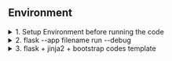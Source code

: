 ## Environment 
<details>
  <summary>1. Setup Environment before running the code</summary> 

  
  Step 1 - Open the Docker and start the postgres-server      
  Step 2 - Open the DBeaver
  
</details>
<details>
  <summary>2. flask --app filename run --debug</summary>
</details>
<details>
  <summary>3. flask + jinja2 + bootstrap codes template</summary>

1. **Flask-Sites-with-Bootstrap**: This repository offers a collection of scripts to build websites using Flask and Bootstrap. It includes examples ranging from single-page applications to more complex multi-page sites, demonstrating the integration of Flask with Bootstrap and Jinja2 templates. 
[Flask-Sites-with-Bootstrap](https://github.com/IamHenri/Flask-Sites-with-Bootstrap?tab=readme-ov-file)
2. **Flask-Jinja2-Bootstrap4**: This project provides a minimalist starter template combining Flask, Jinja2, and Bootstrap 4. It's a good starting point for understanding the basic setup and structure of a Flask application with Bootstrap styling. 
[Flask-Jinja2-Bootstrap4](https://github.com/ajarv/flask-jinja2-bootstrap4?utm_source=chatgpt.com)
3. **Bootstrap-Flask**: This extension simplifies the integration of Bootstrap 4 & 5 with Flask by providing a collection of Jinja macros. It facilitates rendering Flask-related data and objects into Bootstrap-styled HTML, which can be particularly useful for developing responsive video-sharing platforms. 
[Bootstrap-Flask](https://github.com/helloflask/bootstrap-flask?utm_source=chatgpt.com)
4. **Flask-Share**: This extension allows you to create social share components in Jinja2 templates based on share.js. Incorporating social sharing features can enhance user engagement on your video-sharing platform. 
[Flask-Share](https://github.com/helloflask/flask-share?utm_source=chatgpt.com)


While these repositories may not provide a complete video-sharing platform out of the box, they offer valuable insights and components that you can integrate and expand upon to develop a website similar to YouTube. Reviewing and adapting the code and structures from these projects can assist you in building your homework project effectively. 
</details>
